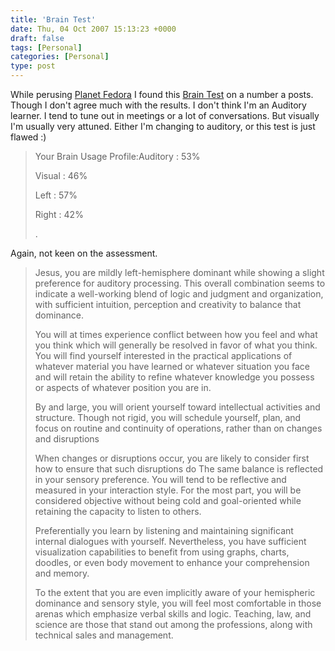 ```yaml
---
title: 'Brain Test'
date: Thu, 04 Oct 2007 15:13:23 +0000
draft: false
tags: [Personal]
categories: [Personal]
type: post
---
```


While perusing [Planet Fedora](http://planet.fedoraproject.org/) I found this [Brain Test](http://mindmedia.com/braintest.html) on a number a posts. Though I don't agree much with the results. I don't think I'm an Auditory learner. I tend to tune out in meetings or a lot of conversations. But visually I'm usually very attuned. Either I'm changing to auditory, or this test is just flawed :)

> Your Brain Usage Profile:Auditory : 53%
>
> Visual : 46%
>
> Left : 57%
>
> Right : 42%
>
> .

Again, not keen on the assessment.

> Jesus, you are mildly left-hemisphere dominant while showing a slight preference for auditory processing. This overall combination seems to indicate a well-working blend of logic and judgment and organization, with sufficient intuition, perception and creativity to balance that dominance.
>
> You will at times experience conflict between how you feel and what you think which will generally be resolved in favor of what you think. You will find yourself interested in the practical applications of whatever material you have learned or whatever situation you face and will retain the ability to refine whatever knowledge you possess or aspects of whatever position you are in.
>
> By and large, you will orient yourself toward intellectual activities and structure. Though not rigid, you will schedule yourself, plan, and focus on routine and continuity of operations, rather than on changes and disruptions
>
> When changes or disruptions occur, you are likely to consider first how to ensure that such disruptions do The same balance is reflected in your sensory preference. You will tend to be reflective and measured in your interaction style. For the most part, you will be considered objective without being cold and goal-oriented while retaining the capacity to listen to others.
>
> Preferentially you learn by listening and maintaining significant internal dialogues with yourself. Nevertheless, you have sufficient visualization capabilities to benefit from using graphs, charts, doodles, or even body movement to enhance your comprehension and memory.
>
> To the extent that you are even implicitly aware of your hemispheric dominance and sensory style, you will feel most comfortable in those arenas which emphasize verbal skills and logic. Teaching, law, and science are those that stand out among the professions, along with technical sales and management.